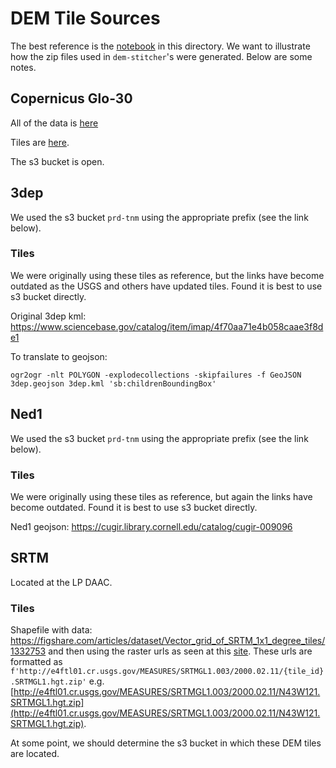 # DEM Tile Sources

The best reference is the [notebook](Format_and_Organize_Data.ipynb) in this directory. We want to illustrate how the zip files used in `dem-stitcher`'s were generated. Below are some notes.

## Copernicus Glo-30

All of the data is [here](https://registry.opendata.aws/copernicus-dem/)

Tiles are [here](https://copernicus-dem-30m.s3.amazonaws.com/grid.zip).

The s3 bucket is open.

## 3dep

We used the s3 bucket `prd-tnm` using the appropriate prefix (see the link below).

### Tiles

We were originally using these tiles as reference, but the links have become outdated as the USGS and others have updated tiles. Found it is best to use s3 bucket directly.

Original 3dep kml: https://www.sciencebase.gov/catalog/item/imap/4f70aa71e4b058caae3f8de1

To translate to geojson:

```
ogr2ogr -nlt POLYGON -explodecollections -skipfailures -f GeoJSON 3dep.geojson 3dep.kml 'sb:childrenBoundingBox'
```

## Ned1

We used the s3 bucket `prd-tnm` using the appropriate prefix (see the link below).

### Tiles

We were originally using these tiles as reference, but again the links have become outdated. Found it is best to use s3 bucket directly.

Ned1 geojson: https://cugir.library.cornell.edu/catalog/cugir-009096

## SRTM

Located at the LP DAAC.

### Tiles

Shapefile with data: https://figshare.com/articles/dataset/Vector_grid_of_SRTM_1x1_degree_tiles/1332753 and then using the raster urls as seen at this [site](https://dwtkns.com/srtm30m/). These urls are formatted as `f'http://e4ftl01.cr.usgs.gov/MEASURES/SRTMGL1.003/2000.02.11/{tile_id}.SRTMGL1.hgt.zip'` e.g. [http://e4ftl01.cr.usgs.gov/MEASURES/SRTMGL1.003/2000.02.11/N43W121.SRTMGL1.hgt.zip](http://e4ftl01.cr.usgs.gov/MEASURES/SRTMGL1.003/2000.02.11/N43W121.SRTMGL1.hgt.zip).

At some point, we should determine the s3 bucket in which these DEM tiles are located.
